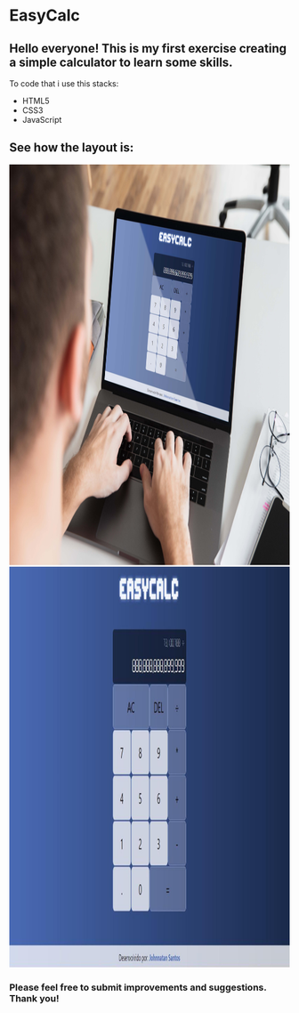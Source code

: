 # EasyCalc
## Hello everyone! This is my first exercise creating a simple calculator to learn some skills. 

To code that i use this stacks: 

+ HTML5
+ CSS3
+ JavaScript

## See how the layout is: 

<img src="./img/calcuser.jpg" width="1024" height="720">
<img src="./img/example.jpg" width="1024" height="720">

<br/>


### Please feel free to submit improvements and suggestions. Thank you! 


